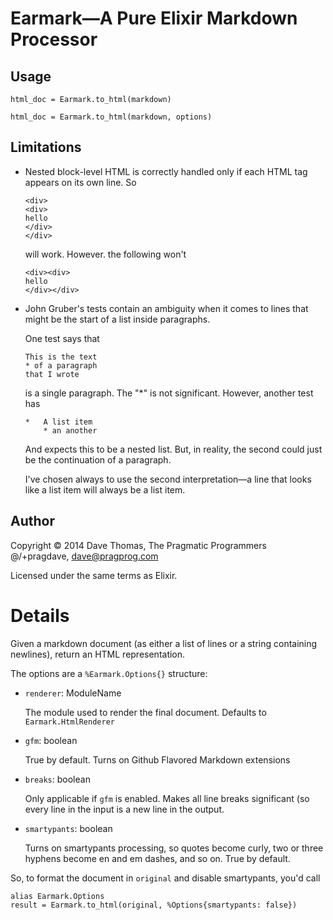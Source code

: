 <!-- moduledoc: Earmark -->

# Earmark—A Pure Elixir Markdown Processor

## Usage

    html_doc = Earmark.to_html(markdown)

    html_doc = Earmark.to_html(markdown, options)

## Limitations

* Nested block-level HTML is correctly handled only if each HTML
  tag appears on its own line. So

      <div>
      <div>
      hello
      </div>
      </div>

  will work. However. the following won't

      <div><div>
      hello
      </div></div>

* John Gruber's tests contain an ambiguity when it comes to 
  lines that might be the start of a list inside paragraphs.
 
  One test says that

      This is the text
      * of a paragraph
      that I wrote

  is a single paragraph. The "*" is not significant. However, another
  test has

      *   A list item
          * an another

  And expects this to be a nested list. But, in reality, the second could just
  be the continuation of a paragraph.

  I've chosen always to use the second interpretation—a line that looks like
  a list item will always be a list item.

## Author

Copyright © 2014 Dave Thomas, The Pragmatic Programmers
@/+pragdave,  dave@pragprog.com

Licensed under the same terms as Elixir.

<!-- endmoduledoc: Earmark -->

# Details

<!-- doc: Earmark.to_html -->
Given a markdown document (as either a list of lines or 
a string containing newlines), return an HTML representation.

The options are a `%Earmark.Options{}` structure:

* `renderer`: ModuleName

  The module used to render the final document. Defaults to 
  `Earmark.HtmlRenderer`

* `gfm`: boolean

  True by default. Turns on Github Flavored Markdown extensions

* `breaks`: boolean

  Only applicable if `gfm` is enabled. Makes all line breaks
  significant (so every line in the input is a new line in the
  output.

* `smartypants`: boolean

  Turns on smartypants processing, so quotes become curly, two
  or three hyphens become en and em dashes, and so on. True by
  default.

So, to format the document in `original` and disable smartypants,
you'd call

    alias Earmark.Options
    result = Earmark.to_html(original, %Options{smartypants: false})


<!-- enddoc: Earmark.to_html -->
